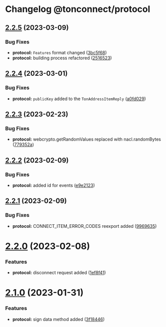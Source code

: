 # Changelog @tonconnect/protocol 

## [2.2.5](https://github.com/ton-connect/sdk/compare/protocol-2.2.4...protocol-2.2.5) (2023-03-09)


### Bug Fixes

* **protocol:** `Features` format changed ([3bc5f68](https://github.com/ton-connect/sdk/commit/3bc5f689779807b8a78784484f48e849e83544f9))
* **protocol:** building process refactored ([2516523](https://github.com/ton-connect/sdk/commit/251652336964c6ab2b2dedb3ab0530f15de2c29b))



## [2.2.4](https://github.com/ton-connect/sdk/compare/protocol-2.2.3...protocol-2.2.4) (2023-03-01)


### Bug Fixes

* **protocol:** `publicKey` added to the `TonAddressItemReply` ([a0fd029](https://github.com/ton-connect/sdk/commit/a0fd029b8d7aff7aa540d551eef208b92b2666e1))



## [2.2.3](https://github.com/ton-connect/sdk/compare/protocol-2.2.2...protocol-2.2.3) (2023-02-23)


### Bug Fixes

* **protocol:** webcrypto.getRandomValues replaced with nacl.randomBytes ([779352a](https://github.com/ton-connect/sdk/commit/779352ae3eb6628eea37ce3f7f4379abd08cff67))



## [2.2.2](https://github.com/ton-connect/sdk/compare/protocol-2.2.1...protocol-2.2.2) (2023-02-09)


### Bug Fixes

* **protocol:** added id for events ([e9e2123](https://github.com/ton-connect/sdk/commit/e9e2123da11ac074a9fe557f2cae18b3ac191e0e))



## [2.2.1](https://github.com/ton-connect/sdk/compare/protocol-2.2.0...protocol-2.2.1) (2023-02-09)


### Bug Fixes

* **protocol:** CONNECT_ITEM_ERROR_CODES reexport added ([9969635](https://github.com/ton-connect/sdk/commit/99696354aceb12537aaf7c1fefe9f3badf44c0fc))



# [2.2.0](https://github.com/ton-connect/sdk/compare/protocol-2.1.0...protocol-2.2.0) (2023-02-08)


### Features

* **protocol:** disconnect request added ([1ef8f41](https://github.com/ton-connect/sdk/commit/1ef8f4108526492edc1abd663d32dfb7f59a043c))



# [2.1.0](https://github.com/ton-connect/sdk/compare/protocol-2.0.1...protocol-2.1.0) (2023-01-31)


### Features

* **protocol:** sign data method added ([3f18446](https://github.com/ton-connect/sdk/commit/3f18446fd8712861ba8e51d447c5888b11b3c7e3))

